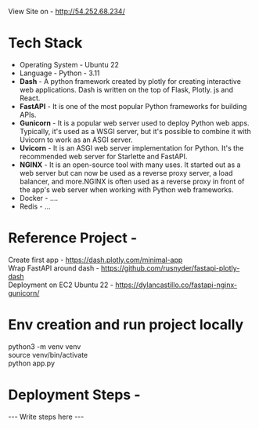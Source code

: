 View Site on - http://54.252.68.234/


# Tech Stack
* Operating System - Ubuntu 22
* Language - Python - 3.11
* <b>Dash</b>  - A python framework created by plotly for creating interactive web applications. Dash is written on the top of Flask, Plotly. js and React.
* <b>FastAPI</b> - It is one of the most popular Python frameworks for building APIs.
* <b>Gunicorn</b>  - It is a popular web server used to deploy Python web apps. Typically, it's used as a WSGI server, but it's possible to combine it with Uvicorn to work as an ASGI server.
* <b>Uvicorn</b> - It is an ASGI web server implementation for Python. It's the recommended web server for Starlette and FastAPI.
* <b>NGINX</b> - It is an open-source tool with many uses. It started out as a web server but can now be used as a reverse proxy server, a load balancer, and more.NGINX is often used as a reverse proxy in front of the app's web server when working with Python web frameworks.
* Docker - ....
* Redis - ...



# Reference Project - 
Create first app - https://dash.plotly.com/minimal-app
<br>Wrap FastAPI around dash - https://github.com/rusnyder/fastapi-plotly-dash
<br>Deployment on EC2 Ubuntu 22 - https://dylancastillo.co/fastapi-nginx-gunicorn/

# Env creation and run project locally
python3 -m venv venv
<br>source venv/bin/activate
<br>python app.py

# Deployment Steps - 
--- Write steps here ---
